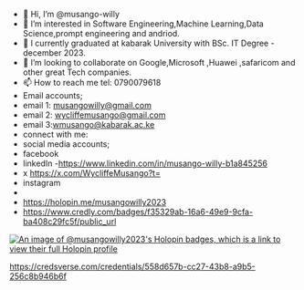 - 👋 Hi, I’m @musango-willy
- 👀 I’m interested in Software Engineering,Machine Learning,Data Science,prompt engineering and andriod.
- 🌱 I currently graduated at kabarak University with BSc. IT Degree -december 2023.
- 💞️ I’m looking to collaborate on Google,Microsoft ,Huawei ,safaricom and other great Tech companies.
- 📫 How to reach me tel: 0790079618
- Email accounts;
- email 1: musangowilly@gmail.com
-  email 2: wycliffemusango@gmail.com
-  email 3:wmusango@kabarak.ac.ke
- connect with me:
- social media accounts;
- facebook
- linkedIn -https://www.linkedin.com/in/musango-willy-b1a845256
- x https://x.com/WycliffeMusango?t=
- instagram
- 
- https://holopin.me/musangowilly2023
- https://www.credly.com/badges/f35329ab-16a6-49e9-9cfa-ba408c29fc5f/public_url


[![An image of @musangowilly2023's Holopin badges, which is a link to view their full Holopin profile](https://holopin.me/musangowilly2023)](https://holopin.io/@musangowilly2023)

https://credsverse.com/credentials/558d657b-cc27-43b8-a9b5-256c8b946b6f
<!---
musango-willy/musango-willy is a ✨ special ✨ repository because its `README.md` (this file) appears on your GitHub profile.
You can click the Preview link to take a look at your changes.
<html>
<head></head>
<body>
<div data-iframe-width="150" data-iframe-height="270" data-share-badge-id="f35329ab-16a6-49e9-9cfa-ba408c29fc5f" data-share-badge-host="https://www.credly.com"></div><script type="text/javascript" async src="//cdn.credly.com/assets/utilities/embed.js"></script>
</body>
</html>
